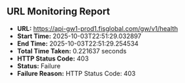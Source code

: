 ## URL Monitoring Report

- **URL:** https://api-gw1-prod1.fisglobal.com/gw/v1/health
- **Start Time:** 2025-10-03T22:51:29.032897
- **End Time:** 2025-10-03T22:51:29.254534
- **Total Time Taken:** 0.221637 seconds
- **HTTP Status Code:** 403
- **Status:** Failure
- **Failure Reason:** HTTP Status Code: 403

